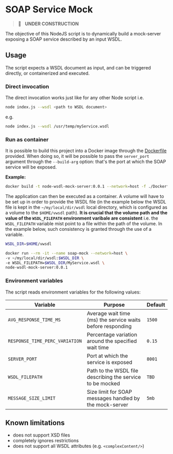 # SOAP Service Mock

> :wrench: &nbsp; **UNDER CONSTRUCTION**

The objective of this NodeJS script is to dynamically build a mock-server exposing a SOAP
service described by an input WSDL.

## Usage

The script expects a WSDL document as input, and can be triggered directly, or containerized and executed.

### Direct invocation

The direct invocation works just like for any other Node script i.e.

```bash
node index.js --wsdl <path to WSDL document>
```

e.g.

```bash
node index.js --wsdl /usr/temp/myService.wsdl
```

### Run as container

It is possible to build this project into a Docker image through the [Dockerfile](./Dockerfile) provided.
When doing so, it will be possible to pass the `server_port` argument through the `--build-arg` option: that's
the port at which the SOAP service will be exposed.

**Example:**

```bash
docker build -t node-wsdl-mock-server:0.0.1 --network=host -f ./Dockerfile --build-arg server_port=8005 .
```

The application can then be executed as a container. A volume will have to be set up in order to provide
the WSDL file (in the example below the WSDL file is kept in the `~/my/local/dir/wsdl` local directory,
which is configured as a volume to the `$HOME/vwsdl` path). **It is crucial that the volume path and the value of the `WSDL_FILEPATH` environment varibale are consistent** i.e. the `WSDL_FILEPATH` variable mist point to a file
within the path of the volume. In the example below, such consistency is granted through the use of a variable.

```bash
WSDL_DIR=$HOME/vwsdl

docker run --rm -it --name soap-mock --network=host \
-v ~/my/local/dir/wsdl:$WSDL_DIR \
-e WSDL_FILEPATH=$WSDL_DIR/MyService.wsdl \
node-wsdl-mock-server:0.0.1
```

### Environment variables

The script reads environment variables for the following values:

| Variable                                | Purpose                                                    | Default  |
| --------------------------------------- | ---------------------------------------------------------- | -------- |
| `AVG_RESPONSE_TIME_MS`                  | Average wait time (ms) the service waits before responding | `1500`   |
| `RESPONSE_TIME_PERC_VARIATION`          | Percentage variation around the specified wait time        | `0.15`   |
| `SERVER_PORT`                           | Port at which the service is exposed                       | `8001`   |
| `WSDL_FILEPATH`                         | Path to the WSDL file describing the service to be mocked  | `TBD`    |
| `MESSAGE_SIZE_LIMIT`                    | Size limit for SOAP messages handled by the mock-server    | `5mb`    |

## Known limitations

- does not support XSD files
- completely ignores restrictions
- does not support all WSDL attributes (e.g. `<complexContent/>`)
